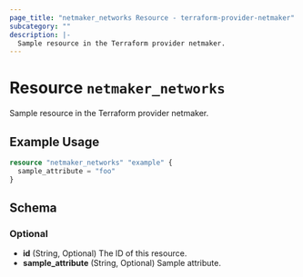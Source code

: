 ```yaml
---
page_title: "netmaker_networks Resource - terraform-provider-netmaker"
subcategory: ""
description: |-
  Sample resource in the Terraform provider netmaker.
---
```


# Resource `netmaker_networks`

Sample resource in the Terraform provider netmaker.

## Example Usage

```terraform
resource "netmaker_networks" "example" {
  sample_attribute = "foo"
}
```

## Schema

### Optional

- **id** (String, Optional) The ID of this resource.
- **sample_attribute** (String, Optional) Sample attribute.


